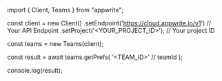 import { Client, Teams } from "appwrite";

const client = new Client()
    .setEndpoint('https://cloud.appwrite.io/v1') // Your API Endpoint
    .setProject('&lt;YOUR_PROJECT_ID&gt;'); // Your project ID

const teams = new Teams(client);

const result = await teams.getPrefs(
    '<TEAM_ID>' // teamId
);

console.log(result);
